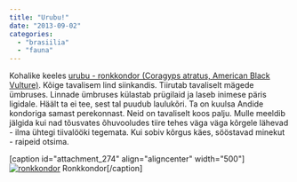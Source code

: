 ```yaml
---
title: "Urubu!"
date: "2013-09-02"
categories: 
  - "brasiilia"
  - "fauna"
---
```


Kohalike keeles [urubu - ronkkondor (Coragyps atratus, American Black Vulture)](http://en.wikipedia.org/wiki/Black_Vulture). Kõige tavalisem lind siinkandis. Tiirutab tavaliselt mägede ümbruses. Linnade ümbruses külastab prügilaid ja laseb inimese päris ligidale. Häält ta ei tee, sest tal puudub laulukõri. Ta on kuulsa Andide kondoriga samast perekonnast. Neid on tavaliselt koos palju. Mulle meeldib jälgida kui nad tõusvates õhuvooludes tiire tehes väga väga kõrgele lähevad - ilma ühtegi tiivalööki tegemata. Kui sobiv kõrgus käes, sööstavad minekut - raipeid otsima.

\[caption id="attachment\_274" align="aligncenter" width="500"\][![ronkkondor ](http://kristjanroosild.files.wordpress.com/2013/08/urubu.jpg?w=500)](http://kristjanroosild.files.wordpress.com/2013/08/urubu.jpg) Ronkkondor\[/caption\]
